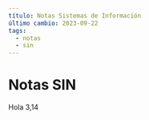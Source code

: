 ```yaml
---
título: Notas Sistemas de Información
último cambio: 2023-09-22
tags:
  - notas
  - sin
---
```

# Notas SIN

Hola 3,14